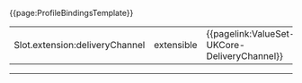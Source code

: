 {{page:ProfileBindingsTemplate}}

<table id="addToBindings">
<tr>
<td>Slot.extension:deliveryChannel</td>
<td>extensible</td>
<td>{{pagelink:ValueSet-UKCore-DeliveryChannel}}</td>
</tr>
</table>

---